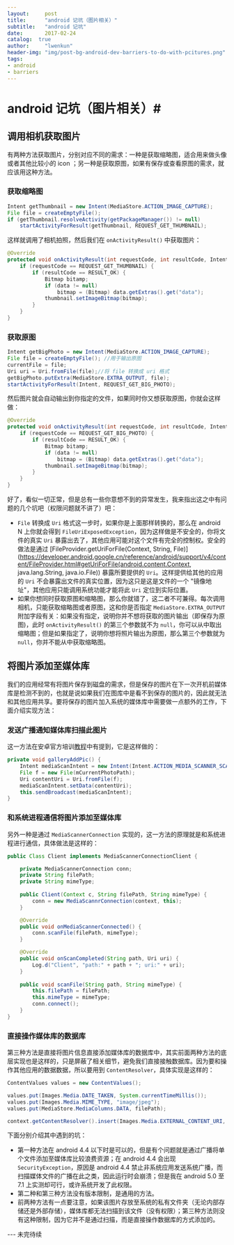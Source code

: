 ```yaml
---
layout:     post
title:      "android 记坑（图片相关）"
subtitle:   "android 记坑"
date:       2017-02-24
catalog:  true
author:     "lwenkun"
header-img: "img/post-bg-android-dev-barriers-to-do-with-pcitures.png"
tags:
- android
- barriers
---
```


# android 记坑（图片相关）#
## 调用相机获取图片 ##
有两种方法获取图片，分别对应不同的需求：一种是获取缩略图，适合用来做头像或者其他比较小的 icon ；另一种是获取原图，如果有保存或查看原图的需求，就应该用这种方法。

### 获取缩略图 ###

```java
Intent getThumbnail = new Intent(MediaStore.ACTION_IMAGE_CAPTURE);
File file = createEmptyFile();
if (getThumbnail.resolveActivity(getPackageManager()) != null)
    startActivityForResult(getThumbnail, REQUEST_GET_THUMBNAIL);
```

这样就调用了相机拍照，然后我们在 `onActivityResult()` 中获取图片：

```java
@Override
protected void onActivityResult(int requestCode, int resultCode, Intent data) {
    if (requestCode == REQUEST_GET_THUMBNAIL) {
        if (resultCode == RESULT_OK) {
            Bitmap bitamp;
            if (data != null) 
                bitmap = (Bitmap) data.getExtras().get("data");
            thumbnail.setImageBitmap(bitmap);
        }
    }
}
```

### 获取原图 ###

```java
Intent getBigPhoto = new Intent(MediaStore.ACTION_IMAGE_CAPTURE);
File file = createEmptyFile(); //用于输出原图
currentFile = file;
Uri uri = Uri.fromFile(file);//将 file 转换成 uri 格式
getBigPhoto.putExtra(MediaStore.EXTRA_OUTPUT, file);
startActivityForResult(Intent, REQUEST_GET_BIG_PHOTO);
```
然后图片就会自动输出到你指定的文件，如果同时你又想获取原图，你就会这样做：

```java
@Override
protected void onActivityResult(int requestCode, int resultCode, Intent data) {
    if (requestCode == REQUEST_GET_BIG_PHOTO) {
        if (resultCode == RESULT_OK) {
            Bitmap bitamp;
            if (data != null) 
                bitmap = (Bitmap) data.getExtras().get("data");
            thumbnail.setImageBitmap(bitmap);
        }
    }
}
```
好了，看似一切正常，但是总有一些你意想不到的异常发生，我来指出这之中有问题的几个坑吧（权限问题就不讲了）吧：

- `File` 转换成 `Uri` 格式这一步时，如果你是上面那样转换的，那么在 android N 上你就会得到 `FileUriExposedException`，因为这样做是不安全的，你将文件的真实 `Uri` 暴露出去了，其他应用可能对这个文件有完全的控制权。安全的做法是通过 [FileProvider.getUriForFile(Context, String, File)](https://developer.android.google.cn/reference/android/support/v4/content/FileProvider.html#getUriForFile(android.content.Context, java.lang.String, java.io.File)) 暴露所要提供的 `Uri`。这样提供给其他的应用的 `Uri` 不会暴露出文件的真实位置，因为这只是这是文件的一个 "镜像地址"，其他应用只能调用系统功能才能将此 `Uri` 定位到实际位置。
- 如果你想同时获取原图和缩略图，那么你就错了，这二者不可兼得。每次调用相机，只能获取缩略图或者原图，这和你是否指定 `MediaStore.EXTRA_OUTPUT` 附加字段有关：如果没有指定，说明你并不想将获取的图片输出（即保存为原图)，此时 `onActivityResult()` 的第三个参数就不为 `null`，你可以从中取出缩略图；但是如果指定了，说明你想将照片输出为原图，那么第三个参数就为 `null`，你并不能从中获取缩略图。

## 将图片添加至媒体库 ##

我们的应用经常有将图片保存到磁盘的需求，但是保存的图片在下一次开机前媒体库是检测不到的，也就是说如果我们在图库中是看不到保存的图片的，因此就无法和其他应用共享。要将保存的图片加入系统的媒体库中需要做一点额外的工作，下面介绍实现方法：

### 发送广播通知媒体库扫描此图片 ###
这一方法在安卓官方培训[教程](https://developer.android.google.cn/training/camera/photobasics.html)中有提到，它是这样做的：

```java
private void galleryAddPic() {
    Intent mediaScanIntent = new Intent(Intent.ACTION_MEDIA_SCANNER_SCAN_FILE);
    File f = new File(mCurrentPhotoPath);
    Uri contentUri = Uri.fromFile(f);
    mediaScanIntent.setData(contentUri);
    this.sendBroadcast(mediaScanIntent);
}
```

### 和系统进程通信将图片添加至媒体库 ###
另外一种是通过 `MediaScannerConnection` 实现的，这一方法的原理就是和系统进程进行通信，具体做法是这样的：

```java
public Class Client implements MediaScannerConnectionClient {

    private MediaScannerConnection conn;
    private String filePath;
    private String mimeType;
    
    public Client(Context c, String filePath, String mimeType) {
        conn = new MediaScannrConnection(context, this);
    }

    @Override
    public void onMediaScannerConnected() {
        conn.scanFile(filePath, mimeType);
    }

    @Override
    public void onScanCompleted(String path, Uri uri) {
        Log.d("Client", "path:" + path + "; uri:" + uri);
    }
    
    public void scanFile(String path, String mimeType) {
        this.filePath = filePath;
        this.mimeType = mimeType;
        conn.connect();
    }
}
```

### 直接操作媒体库的数据库 ###
第三种方法是直接将图片信息直接添加媒体库的数据库中，其实前面两种方法的底层实现也是这样的，只是屏蔽了相关细节，避免我们直接接触数据库。因为要和操作其他应用的数据数据，所以要用到 `ContentResolver`，具体实现是这样的：

```java
ContentValues values = new ContentValues();

values.put(Images.Media.DATE_TAKEN, System.currentTimeMillis());
values.put(Images.Media.MIME_TYPE, "image/jpeg");
values.put(MediaStore.MediaColumns.DATA, filePath);

context.getContentResolver().insert(Images.Media.EXTERNAL_CONTENT_URI, values);
```
下面分别介绍其中遇到的坑：

- 第一种方法在 android 4.4 以下时是可以的，但是有个问题就是通过广播将单个文件添加至媒体库比较浪费资源；在 android 4.4 会出现 `SecurityException`，原因是 android 4.4 禁止非系统应用发送系统广播，而扫描媒体文件的广播在此之类，因此运行时会崩溃；但是我在 android 5.0 至 7.1 上实测却可行，或许系统开发了此权限。
- 第二种和第三种方法没有版本限制，是通用的方法。
- 前两种方法有一点要注意，如果该图片存放至系统的私有文件夹（无论内部存储还是外部存储），媒体库都无法扫描到该文件（没有权限）；第三种方法则没有这种限制，因为它并不是通过扫描，而是直接操作数据库的方式添加的。

--- 未完待续
